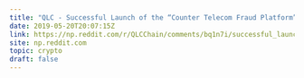 ```yaml
---
title: "QLC - Successful Launch of the “Counter Telecom Fraud Platform” seems to meet huge Government and Industry Support"
date: 2019-05-20T20:07:15Z
link: https://np.reddit.com/r/QLCChain/comments/bq1n7i/successful_launch_of_the_counter_telecom_fraud/?utm_medium=RSS&utm_source=hune
site: np.reddit.com
topic: crypto
draft: false
---
```


